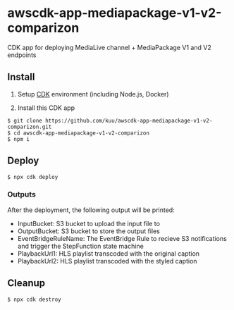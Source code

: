 # awscdk-app-mediapackage-v1-v2-comparizon

CDK app for deploying MediaLive channel + MediaPackage V1 and V2 endpoints

## Install
1. Setup [CDK](https://docs.aws.amazon.com/cdk/v2/guide/getting_started.html) environment (including Node.js, Docker)

2. Install this CDK app
```
$ git clone https://github.com/kuu/awscdk-app-mediapackage-v1-v2-comparizon.git
$ cd awscdk-app-mediapackage-v1-v2-comparizon
$ npm i
```

## Deploy
```
$ npx cdk deploy
```

### Outputs
After the deployment, the following output will be printed:
* InputBucket: S3 bucket to upload the input file to
* OutputBucket: S3 bucket to store the output files
* EventBridgeRuleName: The EventBridge Rule to recieve S3 notifications and trigger the StepFunction state machine
* PlaybackUrl1: HLS playlist transcoded with the original caption
* PlaybackUrl2: HLS playlist transcoded with the styled caption

## Cleanup
```
$ npx cdk destroy
```